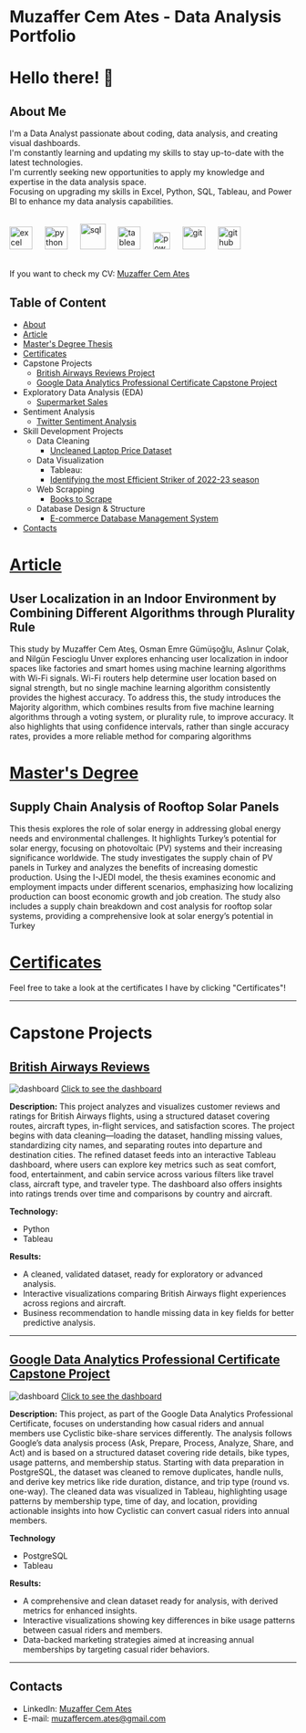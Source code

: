 # Muzaffer Cem Ates - Data Analysis Portfolio

<div id="header" align="left">
  <h1>Hello there! 👋</h1>
</div>
<div id="bio" align="left">
  <h2>About Me</h2>
  <p>
    I'm a Data Analyst passionate about coding, data analysis, and creating visual dashboards. <br>
    I'm constantly learning and updating my skills to stay up-to-date with the latest technologies. <br>
    I'm currently seeking new opportunities to apply my knowledge and expertise in the data analysis space. <br>
    Focusing on upgrading my skills in Excel, Python, SQL, Tableau, and Power BI to enhance my data analysis capabilities.   
  </p>
</div>
<br>
<div align="left">
  <img alt="excel" width="40px" style="padding-right:10px;" src="https://github.com/sempostma/office365-icons/blob/master/png/256/excel.png"/>&nbsp;&nbsp;
  <img alt="python" width="40px" style="padding-right:10px;" src="https://user-images.githubusercontent.com/25181517/183423507-c056a6f9-1ba8-4312-a350-19bcbc5a8697.png" />&nbsp;&nbsp;
  <img alt="sql" width="45px" style="padding-right:10px;" src="https://skillicons.dev/icons?i=postgresql"/>&nbsp;&nbsp;
  <img alt="tableau" width="40px" style="padding-right:10px;" src="https://surveymonkey-assets.s3.amazonaws.com/papiasset/apps/logos/2e989404-aed0-41ea-9198-ddc1c76d7a4a"  />&nbsp;&nbsp;
  <img alt="powerbi" width="30px" style="padding-right:10px;" src="https://github.com/microsoft/PowerBI-Icons/blob/main/PNG/Power-BI.png"/>&nbsp;&nbsp;
  <img alt="git" width="40px" style="padding-right:10px;" src="https://user-images.githubusercontent.com/25181517/192108372-f71d70ac-7ae6-4c0d-8395-51d8870c2ef0.png" />&nbsp;&nbsp;
  <img alt="github" width="40px" style="padding-right:10px;" src="https://github.com/tandpfun/skill-icons/blob/main/icons/Github-Dark.svg"  />
</div>
<br>

If you want to check my CV: [Muzaffer Cem Ates](https://github.com/MuzafferCemAtes/DataAnalystPortfolio/blob/main/MuzafferCemAtesCV.pdf)

## Table of Content
- [About](#about)
- [Article](#article)
- [Master's Degree Thesis](#masters-degree)
- [Certificates](#certificates)
- Capstone Projects
    + [British Airways Reviews Project](#british-airways-reviews)
    + [Google Data Analytics Professional Certificate Capstone Project](#google-data-analytics-professional-certificate-capstone-project)
- Exploratory Data Analysis (EDA)
   + [Supermarket Sales](https://github.com/MuzafferCemAtes/DataAnalystPortfolio/tree/main/Supermarket_Sales)
- Sentiment Analysis
  + [Twitter Sentiment Analysis](https://github.com/MuzafferCemAtes/DataAnalystPortfolio/tree/main/Twitter%20SA)
- Skill Development Projects
  + Data Cleaning
     + [Uncleaned Laptop Price Dataset](https://github.com/MuzafferCemAtes/DataAnalystPortfolio/tree/main/Uncleaned%20Laptop%20Price%20Dataset)
  + Data Visualization
    + Tableau:
     + [Identifying the most Efficient Striker of 2022-23 season](https://github.com/MuzafferCemAtes/DataAnalystPortfolio/tree/main/Identifying%20the%20most%20Efficient%20Striker%20of%202022-23%20season)
  + Web Scrapping
     + [Books to Scrape](https://github.com/MuzafferCemAtes/DataAnalystPortfolio/tree/main/Books%20to%20Scrape)
  + Database Design & Structure
     + [E-commerce Database Management System](https://github.com/MuzafferCemAtes/DataAnalystPortfolio/tree/main/SQL_E-Commerse_Database_Project)
- [Contacts](#contacts)

# [Article](https://github.com/MuzafferCemAtes/DataAnalystPortfolio/tree/main/Article)
## User Localization in an Indoor Environment by Combining Different Algorithms through Plurality Rule
This study by Muzaffer Cem Ateş, Osman Emre Gümüşoğlu, Aslınur Çolak, and Nilgün Fescioglu Unver explores enhancing user localization in indoor spaces like factories and smart homes using machine learning algorithms with Wi-Fi signals. Wi-Fi routers help determine user location based on signal strength, but no single machine learning algorithm consistently provides the highest accuracy. To address this, the study introduces the Majority algorithm, which combines results from five machine learning algorithms through a voting system, or plurality rule, to improve accuracy. It also highlights that using confidence intervals, rather than single accuracy rates, provides a more reliable method for comparing algorithms

# [Master's Degree](https://github.com/MuzafferCemAtes/DataAnalystPortfolio/tree/main/Master's%20Degree)
## Supply Chain Analysis of Rooftop Solar Panels
This thesis explores the role of solar energy in addressing global energy needs and environmental challenges. It highlights Turkey’s potential for solar energy, focusing on photovoltaic (PV) systems and their increasing significance worldwide. The study investigates the supply chain of PV panels in Turkey and analyzes the benefits of increasing domestic production. Using the I-JEDI model, the thesis examines economic and employment impacts under different scenarios, emphasizing how localizing production can boost economic growth and job creation. The study also includes a supply chain breakdown and cost analysis for rooftop solar systems, providing a comprehensive look at solar energy’s potential in Turkey

# [Certificates](https://github.com/MuzafferCemAtes/DataAnalystPortfolio/tree/main/Certificates)
Feel free to take a look at the certificates I have by clicking "Certificates"!

----

# Capstone Projects
## [British Airways Reviews](https://github.com/MuzafferCemAtes/DataAnalystPortfolio/tree/main/British%20Airways%20Review)
![dashboard](https://github.com/MuzafferCemAtes/DataAnalystPortfolio/blob/main/British%20Airways%20Review/ss.png)
[Click to see the dashboard](https://public.tableau.com/app/profile/muzaffer.cem.ates/viz/BritishAirwaysReviewWCleanData/Dashboard1)

**Description:** This project analyzes and visualizes customer reviews and ratings for British Airways flights, using a structured dataset covering routes, aircraft types, in-flight services, and satisfaction scores. The project begins with data cleaning—loading the dataset, handling missing values, standardizing city names, and separating routes into departure and destination cities. The refined dataset feeds into an interactive Tableau dashboard, where users can explore key metrics such as seat comfort, food, entertainment, and cabin service across various filters like travel class, aircraft type, and traveler type. The dashboard also offers insights into ratings trends over time and comparisons by country and aircraft.

**Technology:**
* Python
* Tableau

**Results:**
* A cleaned, validated dataset, ready for exploratory or advanced analysis.
* Interactive visualizations comparing British Airways flight experiences across regions and aircraft.
* Business recommendation to handle missing data in key fields for better predictive analysis.

----
## [Google Data Analytics Professional Certificate Capstone Project](https://github.com/MuzafferCemAtes/DataAnalystPortfolio/tree/main/Cyclistic%20Bike%20Share)
![dashboard](https://github.com/MuzafferCemAtes/DataAnalystPortfolio/blob/main/Cyclistic%20Bike%20Share/Dashboard%201.png)
[Click to see the dashboard](https://public.tableau.com/app/profile/muzaffer.cem.ates/viz/GoogleProject_17300801176240/Dashboard1)

**Description:** This project, as part of the Google Data Analytics Professional Certificate, focuses on understanding how casual riders and annual members use Cyclistic bike-share services differently. The analysis follows Google’s data analysis process (Ask, Prepare, Process, Analyze, Share, and Act) and is based on a structured dataset covering ride details, bike types, usage patterns, and membership status. Starting with data preparation in PostgreSQL, the dataset was cleaned to remove duplicates, handle nulls, and derive key metrics like ride duration, distance, and trip type (round vs. one-way). The cleaned data was visualized in Tableau, highlighting usage patterns by membership type, time of day, and location, providing actionable insights into how Cyclistic can convert casual riders into annual members.

**Technology**
* PostgreSQL
* Tableau

**Results:**
* A comprehensive and clean dataset ready for analysis, with derived metrics for enhanced insights.
* Interactive visualizations showing key differences in bike usage patterns between casual riders and members.
* Data-backed marketing strategies aimed at increasing annual memberships by targeting casual rider behaviors.

----

## Contacts
- LinkedIn: [Muzaffer Cem Ates](https://www.linkedin.com/in/muzaffer-cem-ates-6243992a4/)
- E-mail: muzaffercem.ates@gmail.com
